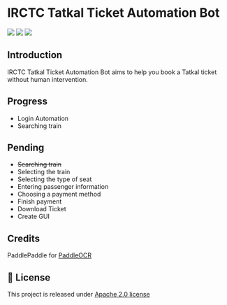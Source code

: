 # IRCTC Tatkal Ticket Automation Bot
<p align="center">
<p align="left">
    <a href="./LICENSE"><img src="https://img.shields.io/badge/license-Apache%202-dfd.svg"></a>
    <a href=""><img src="https://img.shields.io/badge/python-3.7+-aff.svg"></a>
    <a href=""><img src="https://img.shields.io/badge/os-linux%2C%20win%2C%20mac-pink.svg"></a>
    </a>
</p>

## Introduction

IRCTC Tatkal Ticket Automation Bot aims to help you book a Tatkal ticket without human intervention.

## Progress
- Login Automation
- Searching train

## Pending
- ~~Searching train~~
- Selecting the train
- Selecting the type of seat
- Entering passenger information
- Choosing a payment method
- Finish payment
- Download Ticket
- Create GUI

## Credits
PaddlePaddle for <a href="https://github.com/PaddlePaddle/PaddleOCR.git">PaddleOCR</a>

<a name="LICENSE"></a>
## 📄 License
This project is released under <a href="https://github.com/sourabh200130/IRCTC-Tatkal-bot/blob/master/LICENSE">Apache 2.0 license</a>
